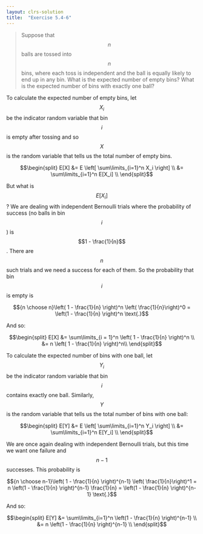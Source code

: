 ```yaml
---
layout: clrs-solution
title:  "Exercise 5.4-6"
---
```

>Suppose that $$n$$ balls are tossed into $$n$$ bins, where each toss is independent and the ball is equally likely to end up in any bin. What is the expected number of empty bins? What is the expected number of bins with exactly one ball?

To calculate the expected number of empty bins, let $$X_i$$ be the indicator random variable that bin $$i$$ is empty after tossing and so $$X$$ is the random variable that tells us the total number of empty bins.

$$\begin{split}
E[X] &= E \left[ \sum\limits_{i=1}^n X_i \right] \\
&= \sum\limits_{i=1}^n E[X_i] \\
\end{split}$$

But what is $$E[X_i]$$? We are dealing with independent Bernoulli trials where the probability of success (no balls in bin $$i$$) is $$1 - \frac{1}{n}$$. There are $$n$$ such trials and we need a success for each of them. So the probability that bin $$i$$ is empty is 

$${n \choose n}\left( 1 - \frac{1}{n} \right)^n \left( \frac{1}{n}\right)^0 = \left(1 - \frac{1}{n} \right)^n \text{.}$$

And so:

$$\begin{split}
E[X] &= \sum\limits_{i = 1}^n \left( 1 - \frac{1}{n} \right)^n \\
&= n \left( 1 - \frac{1}{n} \right)^n\\
\end{split}$$

To calculate the expected number of bins with one ball, let $$Y_i$$ be the indicator random variable that bin $$i$$ contains exactly one ball. Similarly, $$Y$$ is the random variable that tells us the total number of bins with one ball:

$$\begin{split}
E[Y] &= E \left[ \sum\limits_{i=1}^n Y_i \right] \\
&= \sum\limits_{i=1}^n E[Y_i] \\
\end{split}$$

We are once again dealing with independent Bernoulli trials, but this time we want one failure and $$n-1$$ successes. This probability is 

$${n \choose n-1}\left( 1 - \frac{1}{n} \right)^{n-1} \left( \frac{1}{n}\right)^1 = n \left(1 - \frac{1}{n} \right)^{n-1} \frac{1}{n} = \left(1 - \frac{1}{n} \right)^{n-1} \text{.}$$

And so:

$$\begin{split}
E[Y] &= \sum\limits_{i=1}^n \left(1 - \frac{1}{n} \right)^{n-1} \\
&= n \left(1 - \frac{1}{n} \right)^{n-1} \\
\end{split}$$

